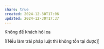 ```yaml
---
share: true
created: 2024-12-30T17:06
updated: 2024-12-30T17:37
---
```

Không để khách hỏi xa 

[[Nếu làm trái pháp luật thì không tồn tại được]]